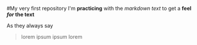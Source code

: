 #My very first repository
I'm **practicing** with the *markdown text* to get a **feel *for* the text**

As they always say
>lorem ipsum
>ipsum lorem